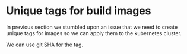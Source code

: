 # Unique tags for build images

In previous section we stumbled upon an issue that we need to create unique tags for images so we can apply them to the kubernetes cluster.

We can use git SHA for the tag.